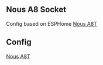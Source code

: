 ## Nous A8 Socket

Config based on ESPHome [Nous A8T](https://devices.esphome.io/devices/Nous-A8T)

## Config
[Nous A8T](https://github.com/andrewjswan/esphome-config/blob/main/packages/nous_a8.yaml)
